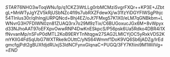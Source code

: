 $START$6NHO3wToqWNu1p/q1CKZ3WtLLg0rbMCMziSvgrFXQr++KP3E+JZbtgL+MnWTyJgYZV5kRjUSbNZc4fl9s7ubRXZFdewXj/w31fzYiDGYFlWSgPlhjc54TInlus30r/qIhIngjURPQNcd+Bhj4EZ/oJt7FMxg57K1X0/eLM7qGNBkbm+LWNvrG3H7FDlWN0zn81ZUAQ3rx7o29M9zTix/C6BUGoxucJGx6M+8vWpyxd33NJhoAAT97oEFXpvOwwRNP4DwKnESkpcS/P56psk6Ua5Rdko4DBR4i1XfNvvanMp/nSFvP0dMTL2KoB9ERYTnNtqgw27SAG2LMlCYjOC5yRxkVDS2KmYKllG4FdSqUbG7WXTRkeIkOUttC/yNS64Wmmf1DoK9VQ6Sb6jADZg/IrEdgmcfgjPdt2gBUXfdjdRUxjS3ldNCFynxGlqnaC+PUGQ/3FY7Kfiini9M1WiIVg==$END$